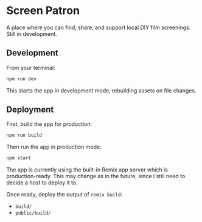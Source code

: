 # Screen Patron

A place where you can find, share, and support local DIY film screenings. Still in development.


## Development

From your terminal:

```sh
npm run dev
```

This starts the app in development mode, rebuilding assets on file changes.

## Deployment

First, build the app for production:

```sh
npm run build
```

Then run the app in production mode:

```sh
npm start
```

The app is currently using the built-in Remix app server which is production-ready. This may change as in the future, since I still need to decide a host to deploy it to.

Once ready, deploy the output of `remix build`:

- `build/`
- `public/build/`
